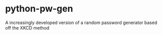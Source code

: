 # python-pw-gen
A increasingly developed version of a random password generator based off the XKCD method
